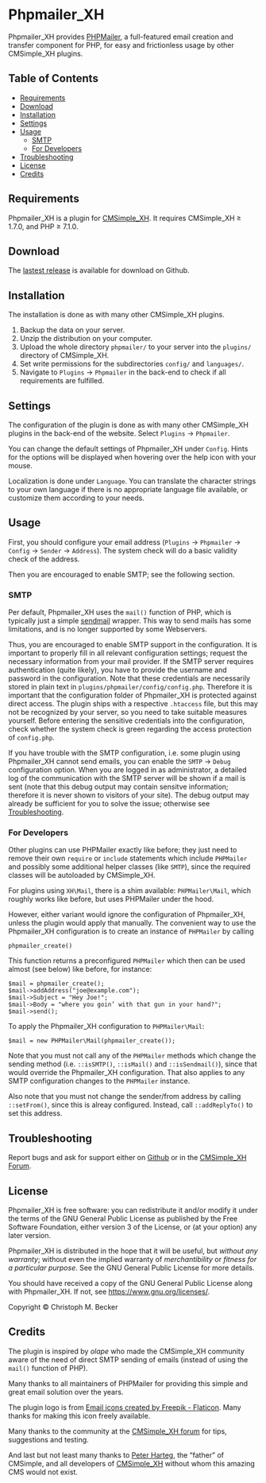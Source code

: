 # Phpmailer_XH

Phpmailer_XH provides [PHPMailer](https://github.com/PHPMailer/PHPMailer),
a full-featured email creation and transfer component for PHP, for easy
and frictionless usage by other CMSimple_XH plugins.

## Table of Contents

- [Requirements](#requirements)
- [Download](#download)
- [Installation](#installation)
- [Settings](#settings)
- [Usage](#usage)
  - [SMTP](#smtp)
  - [For Developers](#for-developers)
- [Troubleshooting](#troubleshooting)
- [License](#license)
- [Credits](#credits)

## Requirements

Phpmailer_XH is a plugin for [CMSimple_XH](https://www.cmsimple-xh.org/).
It requires CMSimple_XH ≥ 1.7.0, and PHP ≥ 7.1.0.

## Download

The [lastest release](https://github.com/cmb69/phpmailer_xh/releases/latest)
is available for download on Github.

## Installation

The installation is done as with many other CMSimple_XH plugins.

1. Backup the data on your server.
1. Unzip the distribution on your computer.
1. Upload the whole directory `phpmailer/` to your server into
   the `plugins/` directory of CMSimple\_XH.
1. Set write permissions for the subdirectories `config/`
   and `languages/`.
1. Navigate to `Plugins` → `Phpmailer` in the back-end to check if all
   requirements are fulfilled.

## Settings

The configuration of the plugin is done as with many other
CMSimple_XH plugins in the back-end of the website.
Select `Plugins` → `Phpmailer`.

You can change the default settings of Phpmailer_XH under `Config`.
Hints for the options will be displayed
when hovering over the help icon with your mouse.

Localization is done under `Language`.
You can translate the character strings to your own language
if there is no appropriate language file available,
or customize them according to your needs.

## Usage

First, you should configure your email address
(`Plugins` → `Phpmailer` → `Config` -> `Sender` → `Address`).
The system check will do a basic validity check of the address.

Then you are encouraged to enable SMTP; see the following section.

### SMTP

Per default, Phpmailer_XH uses the `mail()` function of PHP,
which is typically just a simple [sendmail](https://en.wikipedia.org/wiki/Sendmail) wrapper.
This way to send mails has some limitations,
and is no longer supported by some Webservers.

Thus, you are encouraged to enable SMTP support in the configuration.
It is important to properly fill in all relevant configuration settings;
request the necessary information from your mail provider.
If the SMTP server requires authentication (quite likely),
you have to provide the username and password in the configuration.
Note that these credentials are necessarily stored in plain text in
`plugins/phpmailer/config/config.php`.
Therefore it is important that the configuration folder of Phpmailer_XH is
protected against direct access.  The plugin ships with a respective `.htaccess`
file, but this may not be recognized by your server, so you need to take
suitable measures yourself.  Before entering the sensitive credentials into
the configuration, check whether the system check is green regarding the
access protection of `config.php`.

If you have trouble with the SMTP configuration,
i.e. some plugin using Phpmailer_XH cannot send emails,
you can enable the `SMTP` → `Debug` configuration option.
When you are logged in as administrator, a detailed log
of the communication with the SMTP server will be shown if a mail is sent
(note that this debug output may contain sensitve information;
therefore it is never shown to visitors of your site).
The debug output may already be sufficient for you to solve the issue;
otherwise see [Troubleshooting](#troubleshooting).

### For Developers

Other plugins can use PHPMailer exactly like before; they just need to
remove their own `require` or `include` statements which include `PHPMailer`
and possibly some additional helper classes (like `SMTP`), since the
required classes will be autoloaded by CMSimple_XH.

For plugins using `XH\Mail`, there is a shim available: `PHPMailer\Mail`,
which roughly works like before, but uses PHPMailer under the hood.

However, either variant would ignore the configuration of Phpmailer_XH,
unless the plugin would apply that manually.
The convenient way to use the Phpmailer_XH configuration is to
create an instance of `PHPMailer` by calling

    phpmailer_create()

This function returns a preconfigured `PHPMailer` which then can
be used almost (see below) like before, for instance:

    $mail = phpmailer_create();
    $mail->addAddress("joe@example.com");
    $mail->Subject = "Hey Joe!";
    $mail->Body = "where you goin’ with that gun in your hand?";
    $mail->send();

To apply the Phpmailer_XH configuration to `PHPMailer\Mail`:

    $mail = new PHPMailer\Mail(phpmailer_create());

Note that you must not call any of the `PHPMailer` methods which change
the sending method (i.e. `::isSMTP()`, `::isMail()` and `::isSendmail()`),
since that would override the Phpmailer_XH configuration.
That also applies to any SMTP configuration changes to the `PHPMailer`
instance.

Also note that you must not change the sender/from address
by calling `::setFrom()`, since this is alreay configured.
Instead, call `::addReplyTo()` to set this address.

## Troubleshooting

Report bugs and ask for support either on
[Github](https://github.com/cmb69/phpmailer_xh/issues)
or in the [CMSimple\_XH Forum](https://cmsimpleforum.com/).

## License

Phpmailer_XH is free software: you can redistribute it and/or modify
it under the terms of the GNU General Public License as published by
the Free Software Foundation, either version 3 of the License, or
(at your option) any later version.

Phpmailer_XH is distributed in the hope that it will be useful,
but *without any warranty*; without even the implied warranty of
*merchantibility* or *fitness for a particular purpose*. See the
GNU General Public License for more details.

You should have received a copy of the GNU General Public License
along with Phpmailer_XH.  If not, see <https://www.gnu.org/licenses/>.

Copyright © Christoph M. Becker

## Credits

The plugin is inspired by *olape* who made the CMSimple_XH community
aware of the need of direct SMTP sending of emails (instead of using
the `mail()` function of PHP).

Many thanks to all maintainers of PHPMailer for providing this simple
and great email solution over the years.

The plugin logo is from
[Email icons created by Freepik - Flaticon](https://www.flaticon.com/free-icons/email).
Many thanks for making this icon freely available.

Many thanks to the community at the [CMSimple_XH forum](https://www.cmsimpleforum.com/)
for tips, suggestions and testing.

And last but not least many thanks to
[Peter Harteg](https://www.harteg.dk/), the “father” of CMSimple,
and all developers of [CMSimple\_XH](https://www.cmsimple-xh.org/)
without whom this amazing CMS would not exist.
